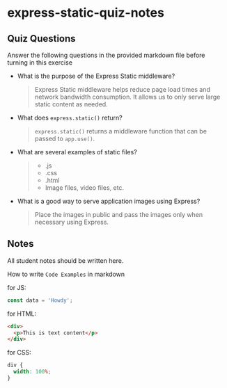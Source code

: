 # express-static-quiz-notes

## Quiz Questions

Answer the following questions in the provided markdown file before turning in this exercise

- What is the purpose of the Express Static middleware?

  > Express Static middleware helps reduce page load times and network bandwidth consumption. It allows us to only serve large static content as needed.

- What does `express.static()` return?

  > `express.static()` returns a middleware function that can be passed to `app.use()`.

- What are several examples of static files?

  > - .js
  > - .css
  > - .html
  > - Image files, video files, etc.

- What is a good way to serve application images using Express?

  > Place the images in public and pass the images only when necessary using Express.

## Notes

All student notes should be written here.

How to write `Code Examples` in markdown

for JS:

```javascript
const data = 'Howdy';
```

for HTML:

```html
<div>
  <p>This is text content</p>
</div>
```

for CSS:

```css
div {
  width: 100%;
}
```
